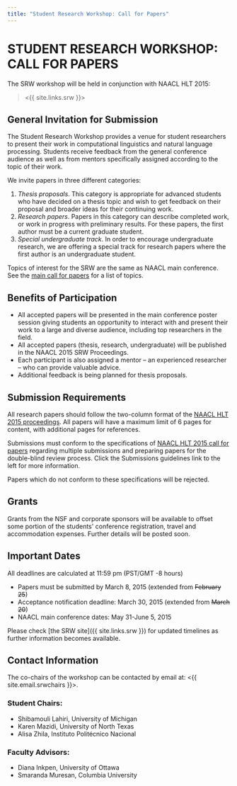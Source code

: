```yaml
---
title: "Student Research Workshop: Call for Papers"
---
```


# STUDENT RESEARCH WORKSHOP: CALL FOR PAPERS

The SRW workshop will be held in conjunction with NAACL HLT 2015:

> <{{ site.links.srw }}>

## General Invitation for Submission

The Student Research Workshop provides a venue for student researchers to present their work in computational linguistics and natural language processing. Students receive feedback from the general conference audience as well as from mentors specifically assigned according to the topic of their work.

We invite papers in three different categories:

1. *Thesis proposals*. This category is appropriate for advanced students who have decided on a thesis topic and wish to get feedback on their proposal and broader ideas for their continuing work.
2. *Research papers*. Papers in this category can describe completed work, or work in progress with preliminary results. For these papers, the first author must be a current graduate student.
3. *Special undergraduate track*. In order to encourage undergraduate research, we are offering a special track for research papers where the first author is an undergraduate student.

Topics of interest for the SRW are the same as NAACL main conference. See the [main call for papers](call-for-papers.html) for a list of topics.

## Benefits of Participation

- All accepted papers will be presented in the main conference poster session giving students an opportunity to interact with and present their work to a large and diverse audience, including top researchers in the field. 
- All accepted papers (thesis, research, undergraduate) will be published in the NAACL 2015 SRW Proceedings.
- Each participant is also assigned a mentor – an experienced researcher – who can provide valuable advice. 
- Additional feedback is being planned for thesis proposals.

## Submission Requirements

All research papers should follow the two-column format of the [NAACL HLT 2015 proceedings](call-for-papers.html). All papers will have a maximum limit of 6 pages for content, with additional pages for references.

Submissions must conform to the specifications of [NAACL HLT 2015 call for papers](call-for-papers.html) regarding multiple submissions and preparing papers for the double-blind review process. Click the Submissions guidelines link to the left for more information.

Papers which do not conform to these specifications will be rejected.

## Grants

Grants from the NSF and corporate sponsors will be available to offset some portion of the students' conference registration, travel and accommodation expenses. Further details will be posted soon.

## Important Dates

All deadlines are calculated at 11:59 pm (PST/GMT -8 hours)

- Papers must be submitted by March 8, 2015 (extended from <del>February 25</del>)
- Acceptance notification deadline: March 30, 2015 (extended from <del>March 20</del>)
- NAACL main conference dates: May 31-June 5, 2015

Please check [the SRW site]({{ site.links.srw }}) for updated timelines as further information becomes available.

## Contact Information

The co-chairs of the workshop can be contacted by email at: <{{ site.email.srwchairs }}>.

### Student Chairs:

- Shibamouli Lahiri, University of Michigan
- Karen Mazidi, University of North Texas
- Alisa Zhila, Instituto Politécnico Nacional

### Faculty Advisors:

- Diana Inkpen, University of Ottawa
- Smaranda Muresan, Columbia University

